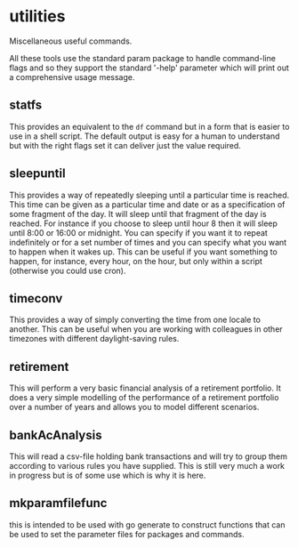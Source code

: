 # utilities
Miscellaneous useful commands.

All these tools use the standard param package to handle command-line flags
and so they support the standard '-help' parameter which will print out a
comprehensive usage message.

## statfs
This provides an equivalent to the `df` command but in a form that is easier
to use in a shell script. The default output is easy for a human to
understand but with the right flags set it can deliver just the value
required.

## sleepuntil
This provides a way of repeatedly sleeping until a particular time is
reached. This time can be given as a particular time and date or as a
specification of some fragment of the day. It will sleep until that fragment
of the day is reached. For instance if you choose to sleep until hour 8 then
it will sleep until 8:00 or 16:00 or midnight. You can specify if you want it
to repeat indefinitely or for a set number of times and you can specify what
you want to happen when it wakes up. This can be useful if you want something
to happen, for instance, every hour, on the hour, but only within a script
(otherwise you could use cron).

## timeconv
This provides a way of simply converting the time from one locale to
another. This can be useful when you are working with colleagues in other
timezones with different daylight-saving rules.

## retirement
This will perform a very basic financial analysis of a retirement
portfolio. It does a very simple modelling of the performance of a retirement
portfolio over a number of years and allows you to model different scenarios.

## bankAcAnalysis
This will read a csv-file holding bank transactions and will try to group
them according to various rules you have supplied. This is still very much a
work in progress but is of some use which is why it is here.

## mkparamfilefunc
this is intended to be used with go generate to construct functions that can
be used to set the parameter files for packages and commands.
